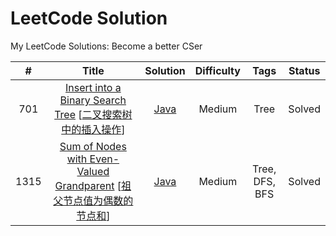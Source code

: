 LeetCode Solution
========
My LeetCode Solutions: Become a better CSer
 
| # | Title | Solution | Difficulty | Tags | Status | 
|:----:| :-----------------------------------------------: | :--------------------------------: | :--: | :--: | :----: | 
| 701 | [Insert into a Binary Search Tree](https://leetcode.com/problems/insert-into-a-binary-search-tree/) [[二叉搜索树中的插入操作](https://leetcode-cn.com/problems/insert-into-a-binary-search-tree/)]| [Java](./solution/701.Insert-into-a-Binary-Search-Tree.md) | Medium | Tree | Solved |
| 1315 | [Sum of Nodes with Even-Valued Grandparent](https://leetcode.com/problems/sum-of-nodes-with-even-valued-grandparent/) [[祖父节点值为偶数的节点和](https://leetcode-cn.com/problems/sum-of-nodes-with-even-valued-grandparent/)]| [Java](./solution/1315.Sum-of-Nodes-with-Even-Valued-Grandparent.md) | Medium | Tree, DFS, BFS | Solved |
